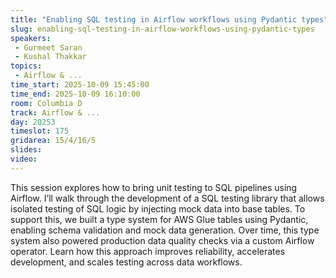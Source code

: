 ```yaml
---
title: "Enabling SQL testing in Airflow workflows using Pydantic types"
slug: enabling-sql-testing-in-airflow-workflows-using-pydantic-types
speakers:
 - Gurmeet Saran
 - Kushal Thakkar
topics:
 - Airflow & ...
time_start: 2025-10-09 15:45:00
time_end: 2025-10-09 16:10:00
room: Columbia D
track: Airflow & ...
day: 20253
timeslot: 175
gridarea: 15/4/16/5
slides:
video:
---
```


This session explores how to bring unit testing to SQL pipelines using Airflow. I’ll walk through the development of a SQL testing library that allows isolated testing of SQL logic by injecting mock data into base tables. To support this, we built a type system for AWS Glue tables using Pydantic, enabling schema validation and mock data generation. Over time, this type system also powered production data quality checks via a custom Airflow operator. Learn how this approach improves reliability, accelerates development, and scales testing across data workflows.